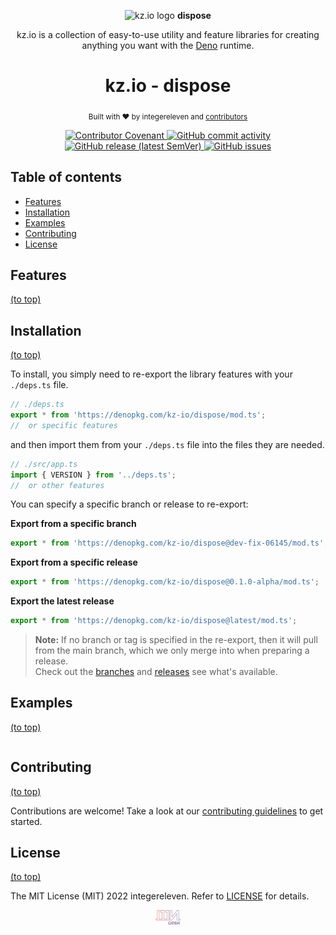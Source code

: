 <p align="center">
<!-- Update log -->
<img alt="kz.io logo" height="70" src="https://raw.githubusercontent.com/kz-io/.github/main/profile/img/fc/text.svg" />
<strong>dispose</strong>
</p>

<p align="center">
kz.io is a collection of easy-to-use utility and feature libraries for creating anything you want with the <a href="https://deno.land">Deno</a> runtime.
</p>

<h1 align="center">kz.io - dispose</h1>

<p align="center">
<!-- @TODO Package description -->
</p>

<p align="center">
<!-- @TODO Link to documentation and other resources -->
</p>

<p align="center">
<sub>Built with ❤ by integereleven and <a href="https://github.com/kz-io/dispose/graphs/contributors">contributors</a></sub>
</p>

<p align="center">
<a href="https://github.com/kz-io/dispose/blob/main/CODE_OF_CONDUCT.md">
  <img alt="Contributor Covenant" src="https://img.shields.io/badge/Contributor%20Covenant-2.1-4baaaa.svg?style=flat-square" />
</a>
<a href="https://github.com/kz-io/dispose/commits">
  <img alt="GitHub commit activity" src="https://img.shields.io/github/commit-activity/m/kz-io/dispose?style=flat-square">
</a>
<a href="https://github.com/kz-io/dispose/releases">
  <img alt="GitHub release (latest SemVer)" src="https://img.shields.io/github/v/release/kz-io/dispose?style=flat-square" />
</a>
<a href="https://github.com/kz-io/dispose/issues">
  <img alt="GitHub issues" src="https://img.shields.io/github/issues-raw/kz-io/dispose?style=flat-square">
</a>
</p>

## Table of contents

- [Features](#features)
- [Installation](#installation)
- [Examples](#examples)
- [Contributing](#contributing)
- [License](#license)

## Features

[(to top)](#table-of-contents)

<!-- @TODO Enumerate key features -->

## Installation

[(to top)](#table-of-contents)

To install, you simply need to re-export the library features with your `./deps.ts` file.

```ts
// ./deps.ts
export * from 'https://denopkg.com/kz-io/dispose/mod.ts';
//  or specific features
```

and then import them from your `./deps.ts` file into the files they are needed.

```ts
// ./src/app.ts
import { VERSION } from '../deps.ts';
//  or other features
```

You can specify a specific branch or release to re-export:

**Export from a specific branch**

```ts
export * from 'https://denopkg.com/kz-io/dispose@dev-fix-06145/mod.ts';
```

**Export from a specific release**

```ts
export * from 'https://denopkg.com/kz-io/dispose@0.1.0-alpha/mod.ts';
```

**Export the latest release**

```ts
export * from 'https://denopkg.com/kz-io/dispose@latest/mod.ts';
```

> **Note:** If no branch or tag is specified in the re-export, then it will pull from the main branch, which we only merge into when preparing a release.\
> Check out the [branches][branches] and [releases][releases] see what's available.

## Examples

[(to top)](#table-of-contents)

<!-- @TODO Add an example, or add links to examples -->

```ts
```

## Contributing

[(to top)](#table-of-contents)

Contributions are welcome! Take a look at our [contributing guidelines][contributing] to get started.

## License

[(to top)](#table-of-contents)

The MIT License (MIT) 2022 integereleven. Refer to [LICENSE][license] for details.

<p align="center">
<img
  alt="i11n open source logo"
  height="24"
  src="https://raw.githubusercontent.com/i11n/.github/main/profile/img/fc/open.svg"
/>
</p>

[deno]: https://deno.land "Deno homepage"
[branches]: https://github.com/kz-io/dispose/branches "kz.io/dispose branches on GitHub"
[releases]: https://github.com/kz-io/dispose/releases "kz.io/dispose releases on GitHub"
[contributing]: https://github.com/kz-io/dispose/blob/main/CONTRIBUTING.md "kz.io/dispose contributing guidelines"
[license]: https://github.com/kz-io/dispose/blob/main/LICENSE "kz.io/dispose license"
